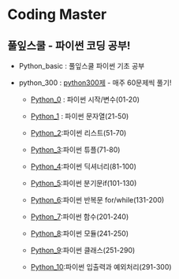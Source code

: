 # Coding Master 
## 풀잎스쿨 - 파이썬 코딩 공부!
- Python_basic  : 풀잎스쿨 파이썬 기초 공부 

 - python_300 : [python300제](https://wikidocs.net/7014) - 매주 60문제씩 풀기! 
    - [Python_0](https://github.com/AIFFEL-CodingMaster/Sangmee/blob/main/python_300/Python_300.ipynb) : 파이썬 시작/변수(01-20)  
      
    - [Python_1](https://github.com/AIFFEL-CodingMaster/Sangmee/blob/main/python_300/Python_300_1.ipynb) : 파이썬 문자열(21-50)  
      
    - [Python_2](https://github.com/AIFFEL-CodingMaster/Sangmee/blob/main/python_300/Python_300_2.ipynb):파이썬 리스트(51-70)   
      
    - [Python_3](https://github.com/AIFFEL-CodingMaster/Sangmee/blob/main/python_300/Python_300_3.ipynb):파이썬 튜플(71-80)  
      
    - [Python_4](https://github.com/AIFFEL-CodingMaster/Sangmee/blob/main/python_300/Python_300_4.ipynb):파이썬 딕셔너리(81-100)  
      
    - [Python_5](https://github.com/AIFFEL-CodingMaster/Sangmee/blob/main/python_300/Python_300_5.ipynb):파이썬 분기문if(101-130)  
      
    - [Python_6](https://github.com/AIFFEL-CodingMaster/Sangmee/blob/main/python_300/Python_300_6.ipynb):파이썬 반복문 for/while(131-200)  
      
    - [Python_7](https://github.com/AIFFEL-CodingMaster/Sangmee/blob/main/python_300/Python_300_7.ipynb):파이썬 함수(201-240)  
      
    - [Python_8](https://github.com/AIFFEL-CodingMaster/Sangmee/blob/main/python_300/Python_300_8.ipynb):파이썬 모듈(241-250)  
      
    - [Python_9](https://github.com/AIFFEL-CodingMaster/Sangmee/blob/main/python_300/Python_300_9.ipynb):파이썬 클래스(251-290)  
      
    - [Python_10](https://github.com/AIFFEL-CodingMaster/Sangmee/blob/main/python_300/Python_300__10.ipynb):파이썬 입출력과 예외처리(291-300)
   
